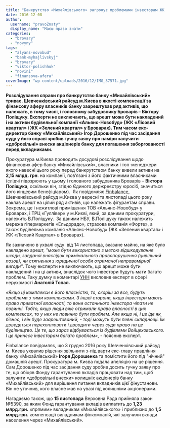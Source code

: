 ```yaml
---
title: "Банкрутство «Михайлівського» загрожує проблемами інвесторам ЖК \"Лісовий квартал\" та \"Зелений квартал\" у Броварах, - експерт"
date: 2016-12-08
author: 
  username: "pravoZnaty"
  display_name: "Маєш право знати"
categories: 
  - "brovary"
  - "novyny"
tags: 
  - "alyans-novobud"
  - "bank-myhajlivskyj"
  - "brovary"
  - "viktor-polishhuk"
  - "novini"
  - "finansova-afera"
coverImage: "wp-content/uploads/2016/12/IMG_37571.jpg"
---
```


**Розслідування справи про банкрутство банку «Михайлівський» триває. Шевченківський райсуд м.Києва в якості компенсації за фінансову аферу власників банку заарештував ряд активів, що належать, в тому числі, і головному забудовнику Броварів – Віктору Поліщуку. Експерти не виключають, що арешт може бути накладений і на активи будівельної компанії «Альянс-Новобуд» (ЖК «Лісовий квартал» і ЖК «Зелений квартал» у Броварах). Тим часом екс-директор банку «Михайлівський» Ігор Дорошенко під час засідання суду у його справі зробив гучну заяву про наміри залучити «добровільні» внески акціонерів банку для погашення заборгованості перед вкладниками.**

Прокуратура м.Києва проводить досудові розслідування щодо фінансових афер банку «Михайлівський», власники і топ-менеджери якого навесні цього року перед банкрутством банку вивели активи на **2,15 млрд. грн**. на компанії, пов’язані з його фактичними власниками (слідчі підозрюють у цьому і головного забудовника Броварів – **Віктора Поліщука**, оскільки він, згідно Єдиного держреєстру юросіб, значиться його кінцевим бенефіціаром).  Як повідомляє [Finbalance](http://finbalance.com.ua/news/Doroshenko-khay-eks-aktsioneri-Mikhaylivskoho-dobrovilno-povernut-koshti-vkladnikam), Шевченківський райсуд м.Києва у вересні та листопаді цього року наклав арешт на цілий ряд активів, що належать фігурантам справи. Зокрема, це і нежитлові приміщення ТОВ «Альянс-Новобуд» у Броварах, і ТРЦ «Гуллівер» у м.Києві, який, за даними прокуратури, належить В.Поліщуку.  За даними НБУ, В.Поліщуку також належить мережа гіпермаркетів «Ельдорадо», страхова компанія «Форте», а також будівельна компанія «Альянс-Новобуд» (ЖК «Зелений квартал» і ЖК «Лісовий Квартал» в Броварах).

Як зазначено в ухвалі суду  від 14 листопада, вказане майно, на яке було накладено арешт, _"може бути використано з метою відшкодування шкоди, завданої внаслідок кримінального правопорушення (цивільний позов), чи стягнення з юридичної особи отриманої неправомірної вигоди"_. Тому експерти не виключають, що арешт може бути накладений і на ці активи, внаслідок чого інвестори будуть мати багато проблем. Таку думку в коментарі [УНН](http://www.unn.com.ua/ru/news/1624564-vkladati-koshti-v-zhitlovi-kompleksi-vlasnika-banku-mikhaylivskiy-rizikovano-ekspert) висловив експерт в сфері нерухомості **Анатолій Топал.**

_«Якщо ці комплекси є його власністю, то, скоріш за все, будуть проблеми з тими комплексами. З іншої сторони, якщо інвестори мають право приватної власності, то вони останнього інвестора чіпати не повинні. Тобто, якщо люди вже отримали право власності в цих комплексах, то у них не повинно бути проблем. Але якщо ні, і це іде як бізнес, і він буде заарештований, - тоді можуть бути певні складнощі. Їм доведеться перехоплювати і доводити через суди право на це будівництво. Це те, що зараз відбувається із будівлями Войцеховського. І це принесе інвесторам багато проблем»_, - пояснив експерт.

Finbalance повідомляє, що 3 грудня 2016 року Шевченківський райсуд м. Києва ухвалив рішення звільнити з-під варти екс-главу правління банку «Михайлівський» **Ігоря Дорошенка** та помістити його під "нічний" домашній арешт. Прокуратура м. Києва подала апеляцію на це рішення. Сам Дорошенко під час засідання суду зробив досить гучну заяву про те, що обіцяв Фонду гарантування вкладів працювати над тим, щоб залучити «добровільні внески» колишніх акціонерів банку «Михайлівський» для вирішення питання вкладників цієї фінустанови. Він не уточнив, кого власне мав на увазі під колишніми акціонерами.

Нагадаємо також, що **15 листопада** Верховна Рада прийняла закон №5390, за яким Фонд гарантування вкладів виплатить до **1,23** **млрд.грн.** «прямим» вкладникам «Михайлівського» і приблизно до **1,5 млрд.грн.** компенсації вкладникам фінкомпаній, які залучили вклади населення через «Михайлівський».
